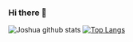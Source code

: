### Hi there 👋





![Joshua github stats](https://github-readme-stats.vercel.app/api?username=yoyogold-a11&show_icons=true&theme=radical)
[![Top Langs](https://github-readme-stats.vercel.app/api/top-langs/?username=yoyogold-a11&layout)](https://github.com/anuraghazra/github-readme-stats)
